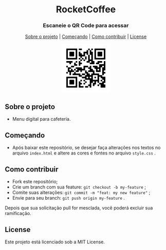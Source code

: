 <h1 align="center"> RocketCoffee </h1>
<h3  align="center" >Escaneie o QR Code para acessar</h3>

<p align="center">
  <a href="#-about-the-project">Sobre o projeto</a>     |    
  <a href="#-getting-started">Começando</a>     |    
  <a href="#-how-to-contribute">Como contribuir</a>     |    
  <a href="#-license">License</a>
</p>

<div align="center">
    <img src="./img/frame.png" width="30%">
</div>

## Sobre o projeto 

 - Menu digital para cafeteria.

## Começando 

- Após baixar este repositório, se desejar faça alterações nos textos no arquivo `index.html` e altere as cores e fontes no arquivo `style.css` .

## Como contribuir

- Fork este repositório;
- Crie um branch com sua feature: `git checkout -b my-feature` ;
- Comite suas alterações: `git commit -m "feat: my new feature"` ;
- Envie para seu branch: `git push origin my-feature` .

Depois que sua solicitação pull for mesclada, você poderá excluir sua ramificação.

## License
Este projeto está licenciado sob a MIT License.